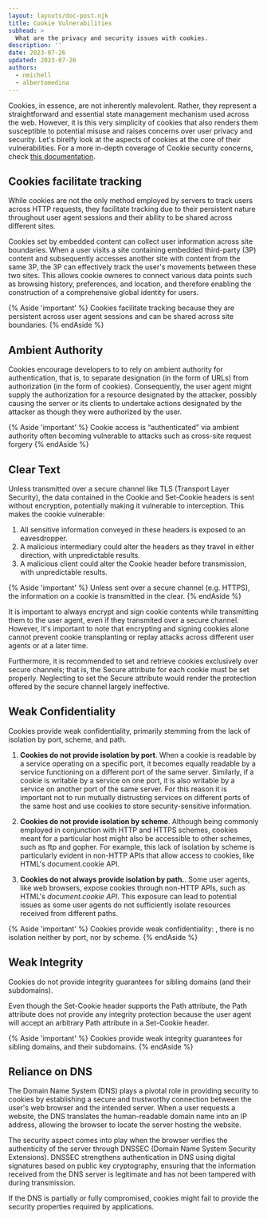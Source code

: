 ```yaml
---
layout: layouts/doc-post.njk
title: Cookie Vulnerabilities
subhead: >
  What are the privacy and security issues with cookies.
description: ''
date: 2023-07-26
updated: 2023-07-26
authors:
  - nmichell
  - albertomedina
---
```


Cookies, in essence, are not inherently malevolent. Rather, they represent a straightforward and essential state management mechanism used across the web. However, it is this very simplicity of cookies that also renders them susceptible to potential misuse and raises concerns over user privacy and security. Let's birelfy look at the aspects of cookies at the core of their vulnerabilities. For a more in-depth coverage of Cookie security concerns, check [this documentation](https://httpwg.org/specs/rfc6265.html#security-considerations).

## Cookies facilitate tracking

While cookies are not the only method employed by servers to track users across HTTP requests, they facilitate tracking due to their persistent nature throughout user agent sessions and their ability to be shared across different sites.

Cookies set by embedded content can collect user information across site boundaries. When a user visits a site containing embedded third-party (3P) content and subsequently accesses another site with content from the same 3P, the 3P can effectively track the user's movements between these two sites. This allows cookie owneres to connect various data points such as browsing history, preferences, and location, and therefore enabling the construction of a comprehensive global identity for users.

{% Aside 'important' %}
Cookies facilitate tracking because they are persistent across user agent sessions and can be shared across site boundaries.
{% endAside %}

## Ambient Authority

Cookies encourage developers to to rely on ambient authority for authentication, that is, to separate designation (in the form of URLs) from authorization (in the form of cookies). Consequently, the user agent might supply the authorization for a resource designated by the attacker, possibly causing the server or its clients to undertake actions designated by the attacker as though they were authorized by the user.

{% Aside 'important' %}
Cookie access is “authenticated” via ambient authority often becoming vulnerable to attacks such as cross-site request forgery
{% endAside %}

## Clear Text

Unless transmitted over a secure channel like TLS (Transport Layer Security), the data contained in the Cookie and Set-Cookie headers is sent without encryption, potentially making it vulnerable to interception. This makes the cookie vulnerable:

1. All sensitive information conveyed in these headers is exposed to an eavesdropper.
2. A malicious intermediary could alter the headers as they travel in either direction, with unpredictable results.
3. A malicious client could alter the Cookie header before transmission, with unpredictable results.

{% Aside 'important' %}
Unless sent over a secure channel (e.g. HTTPS), the information on a cookie is transmitted in the clear.
{% endAside %}

It is important to always encrypt and sign cookie contents while transmitting them to the user agent, even if they transmited over a secure channel. However, it's important to note that encrypting and signing cookies alone cannot prevent cookie transplanting or replay attacks across different user agents or at a later time.

Furthermore, it is recommended to set and retrieve cookies exclusively over secure channels; that is, the Secure attribute for each cookie must be set properly. Neglecting to set the Secure attribute would render the protection offered by the secure channel largely ineffective.

## Weak Confidentiality

Cookies provide weak confidentiality, primarily stemming from the lack of isolation by port, scheme, and path.

1. **Cookies do not provide isolation by port**. When a cookie is readable by a service operating on a specific port, it becomes equally readable by a service functioning on a different port of the same server. Similarly, if a cookie is writable by a service on one port, it is also writable by a service on another port of the same server. For this reason it is important not to run mutually distrusting services on different ports of the same host and use cookies to store security-sensitive information.

2. **Cookies do not provide isolation by scheme**. Although being commonly employed in conjunction with HTTP and HTTPS schemes, cookies meant for a particular host might also be accessible to other schemes, such as ftp and gopher. For example, this lack of isolation by scheme is particularly evident in non-HTTP APIs that allow access to cookies, like HTML's document.cookie API.

3. **Cookies do not always provide isolation by path.**. Some user agents, like web browsers, expose cookies through non-HTTP APIs, such as HTML's _document.cookie API_. This exposure can lead to potential issues as some user agents do not sufficiently isolate resources received from different paths.

{% Aside 'important' %}
Cookies provide weak confidentiality: , there is no isolation neither by port, nor by scheme.
{% endAside %}

## Weak Integrity

Cookies do not provide integrity guarantees for sibling domains (and their subdomains).

Even though the Set-Cookie header supports the Path attribute, the Path attribute does not provide any integrity protection because the user agent will accept an arbitrary Path attribute in a Set-Cookie header.

{% Aside 'important' %}
Cookies provide
weak integrity guarantees for sibling domains, and their subdomains.
{% endAside %}

## Reliance on DNS

The Domain Name System (DNS) plays a pivotal role in providing security to cookies by establishing a secure and trustworthy connection between the user's web browser and the intended server. When a user requests a website, the DNS translates the human-readable domain name into an IP address, allowing the browser to locate the server hosting the website.

The security aspect comes into play when the browser verifies the authenticity of the server through DNSSEC (Domain Name System Security Extensions). DNSSEC strengthens authentication in DNS using digital signatures based on public key cryptography, ensuring that the information received from the DNS server is legitimate and has not been tampered with during transmission.

If the DNS is partially or fully compromised, cookies might fail to provide the security properties required by applications.
